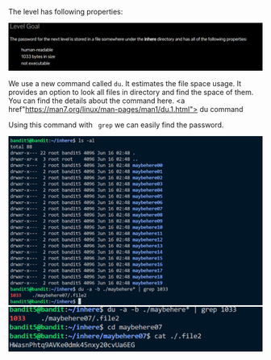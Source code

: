 The level has following properties:

![alt text](image.png)

We use a new command called ```du```.
It estimates the file space usage.
It provides an option to look all files in directory and find the space of them.
You can find the details about the command here. 
<a href"https://man7.org/linux/man-pages/man1/du.1.html"> du command </a>

Using this command with ``` grep``` we can easily find the password.

![alt text](image-1.png)
![alt text](image-2.png)
